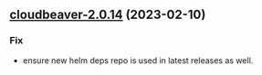 

## [cloudbeaver-2.0.14](https://github.com/truecharts/charts/compare/cloudbeaver-2.0.13...cloudbeaver-2.0.14) (2023-02-10)

### Fix

- ensure new helm deps repo is used in latest releases as well.
  
  